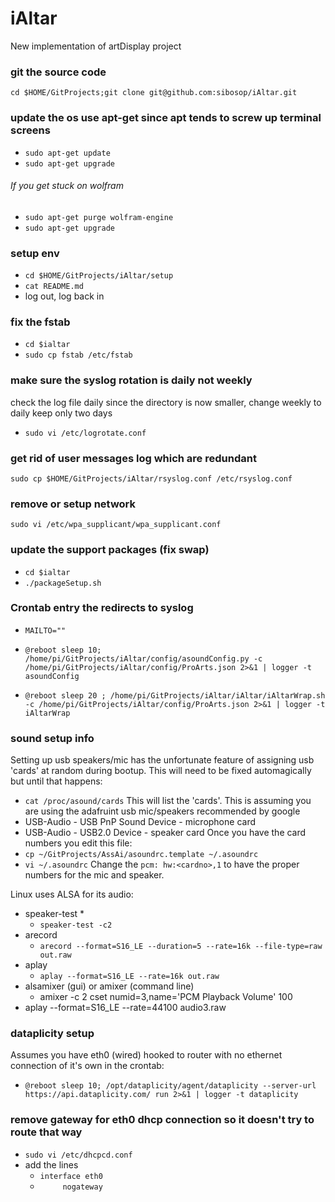 # iAltar
New implementation of artDisplay project
### git the source code
`cd $HOME/GitProjects;git clone git@github.com:sibosop/iAltar.git`
### update the os use apt-get since apt tends to screw up terminal screens
* `sudo apt-get update`
* `sudo apt-get upgrade`

###### If you get stuck on wolfram
* `sudo apt-get purge wolfram-engine`
* `sudo apt-get upgrade`

### setup env
* `cd $HOME/GitProjects/iAltar/setup`
* `cat README.md`
* log out, log back in

### fix the fstab
* `cd $ialtar`
* `sudo cp fstab /etc/fstab`

### make sure the syslog rotation is daily not weekly
check the log file daily since the directory is now smaller, change weekly to daily
keep only two days
* `sudo vi /etc/logrotate.conf`

### get rid of user messages log which are redundant
`sudo cp $HOME/GitProjects/iAltar/rsyslog.conf /etc/rsyslog.conf`
### remove or setup network
`sudo vi /etc/wpa_supplicant/wpa_supplicant.conf`
### update the support packages (fix swap)
* `cd $ialtar`
* `./packageSetup.sh`

### Crontab entry the redirects to syslog
* `MAILTO=""`
* `@reboot sleep 10; /home/pi/GitProjects/iAltar/config/asoundConfig.py -c /home/pi/GitProjects/iAltar/config/ProArts.json 2>&1 | logger -t asoundConfig`

* `@reboot sleep 20 ; /home/pi/GitProjects/iAltar/iAltar/iAltarWrap.sh -c /home/pi/GitProjects/iAltar/config/ProArts.json 2>&1 | logger -t iAltarWrap`




### sound setup info
Setting up usb speakers/mic has the unfortunate feature of assigning usb 'cards' at random during bootup. This will need to be fixed automagically but until that happens:
* `cat /proc/asound/cards`
This will list the 'cards'. This is assuming you are using the adafruint usb mic/speakers recommended by google
* USB-Audio - USB PnP Sound Device - microphone card
* USB-Audio - USB2.0 Device - speaker card
Once you have the card numbers you edit this file:
* `cp ~/GitProjects/AssAi/asoundrc.template ~/.asoundrc`
* `vi ~/.asoundrc`
Change the `pcm: hw:<cardno>,1` to have the proper numbers for the mic and speaker.

Linux uses ALSA for its audio:
* speaker-test *
  * `speaker-test -c2`
* arecord
  * `arecord --format=S16_LE --duration=5 --rate=16k --file-type=raw out.raw`
* aplay
  * `aplay --format=S16_LE --rate=16k out.raw`
* alsamixer (gui) or amixer (command line)
  * amixer -c 2 cset numid=3,name='PCM Playback Volume' 100
* aplay --format=S16_LE --rate=44100  audio3.raw


### dataplicity setup
Assumes you have eth0 (wired) hooked to router with no ethernet connection of it's own
in the crontab:
* `@reboot sleep 10; /opt/dataplicity/agent/dataplicity --server-url https://api.dataplicity.com/ run 2>&1 | logger -t dataplicity`
### remove gateway for eth0 dhcp connection so it doesn't try to route that way
* `sudo vi /etc/dhcpcd.conf`
* add the lines
  * `interface eth0`
  * `     nogateway`
